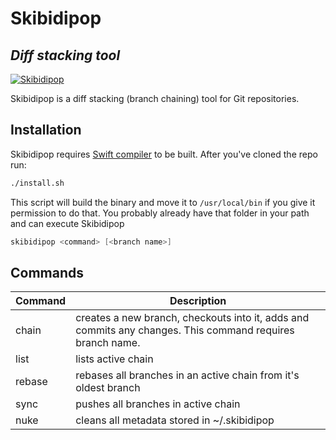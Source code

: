 # Skibidipop

## _Diff stacking tool_

[![Skibidipop](https://github.com/DariusVil/skibidipop/actions/workflows/swift.yml/badge.svg?branch=main)](https://github.com/DariusVil/skibidipop/actions/workflows/swift.yml)

Skibidipop is a diff stacking (branch chaining) tool for Git repositories.

## Installation

Skibidipop requires [Swift compiler](https://www.swift.org/download/) to be built. After you've cloned the repo run:

```sh
./install.sh
```

This script will build the binary and move it to `/usr/local/bin` if you give it permission to do that. You probably already have that folder in your path and can execute Skibidipop
```Swift
skibidipop <command> [<branch name>]
```

## Commands

| Command | Description |
| ------ | ------ |
| chain | creates a new branch, checkouts into it, adds and commits any changes. This command requires branch name. |
| list | lists active chain |
| rebase | rebases all branches in an active chain from it's oldest branch |
| sync | pushes all branches in active chain |
| nuke | cleans all metadata stored in ~/.skibidipop|
